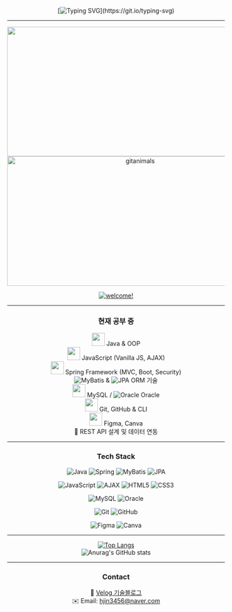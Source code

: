 <div align="center">

[![Typing SVG](https://readme-typing-svg.demolab.com?font=Cherry+Bomb+One&size=60&duration=3000&pause=2000&color=FF8DC4&vCenter=true&width=700&height=70&lines=Hello%2C+world!+and+beyond.)](https://git.io/typing-svg)

---

<a href="https://www.gitanimals.org/en_US?utm_medium=image&utm_source=heeezni&utm_content=farm">
<img
  src="https://render.gitanimals.org/farms/heeezni"
  width="600"
  height="300"
/>
</a>
<br>
<a href="https://www.gitanimals.org/">
      <img
        src="https://render.gitanimals.org/guilds/740144882072992915/draw"
        width="600"
        height="300"
        alt="gitanimals"
      />
    </a>

<a href="https://myhits.vercel.app"><img src="https://myhits.vercel.app/api/hit/https%3A%2F%2Fgithub.com%2Fheeezni?color=green&label=welcome!&size=medium" alt="welcome!" /></a>  

---

### 현재 공부 중
<img src="https://cdn.jsdelivr.net/gh/devicons/devicon/icons/java/java-original.svg" width="30"/> Java & OOP  
<img src="https://cdn.jsdelivr.net/gh/devicons/devicon/icons/javascript/javascript-original.svg" width="30"/> JavaScript (Vanilla JS, AJAX)  
<img src="https://cdn.jsdelivr.net/gh/devicons/devicon/icons/spring/spring-original.svg" width="30"/> Spring Framework (MVC, Boot, Security)  
![MyBatis](https://img.shields.io/badge/MyBatis-000000?style=flat-square&logo=MyBatis&logoColor=white) & ![JPA](https://img.shields.io/badge/JPA-59666C?style=flat-square&logo=hibernate&logoColor=white) ORM 기술  
<img src="https://cdn.jsdelivr.net/gh/devicons/devicon/icons/mysql/mysql-original.svg" width="30"/> MySQL / ![Oracle](https://img.shields.io/badge/Oracle-F80000?style=flat-square&logo=oracle&logoColor=white) Oracle  
<img src="https://cdn.jsdelivr.net/gh/devicons/devicon/icons/git/git-original.svg" width="30"/> Git, GitHub & CLI  
<img src="https://cdn.jsdelivr.net/gh/devicons/devicon/icons/figma/figma-original.svg" width="30"/> Figma, Canva  
🧩 REST API 설계 및 데이터 연동  

---

### Tech Stack

![Java](https://img.shields.io/badge/Java-007396?style=for-the-badge&logo=java&logoColor=white)
![Spring](https://img.shields.io/badge/Spring-6DB33F?style=for-the-badge&logo=spring&logoColor=white)
![MyBatis](https://img.shields.io/badge/MyBatis-000000?style=for-the-badge&logo=mybatis&logoColor=white)
![JPA](https://img.shields.io/badge/JPA-59666C?style=for-the-badge&logo=hibernate&logoColor=white)

![JavaScript](https://img.shields.io/badge/JavaScript-F7DF1E?style=for-the-badge&logo=javascript&logoColor=black)
![AJAX](https://img.shields.io/badge/AJAX-00599C?style=for-the-badge&logo=jquery&logoColor=white)
![HTML5](https://img.shields.io/badge/HTML5-E34F26?style=for-the-badge&logo=html5&logoColor=white)
![CSS3](https://img.shields.io/badge/CSS3-1572B6?style=for-the-badge&logo=css3&logoColor=white)

![MySQL](https://img.shields.io/badge/MySQL-4479A1?style=for-the-badge&logo=mysql&logoColor=white)
![Oracle](https://img.shields.io/badge/Oracle-F80000?style=for-the-badge&logo=oracle&logoColor=white)

![Git](https://img.shields.io/badge/Git-F05032?style=for-the-badge&logo=git&logoColor=white)
![GitHub](https://img.shields.io/badge/GitHub-181717?style=for-the-badge&logo=github&logoColor=white)

![Figma](https://img.shields.io/badge/Figma-F24E1E?style=for-the-badge&logo=figma&logoColor=white)
![Canva](https://img.shields.io/badge/Canva-00C4CC?style=for-the-badge&logo=canva&logoColor=white)

---

[![Top Langs](https://github-readme-stats.vercel.app/api/top-langs/?username=heeezni)](https://github.com/anuraghazra/github-readme-stats)
<br>
![Anurag's GitHub stats](https://github-readme-stats.vercel.app/api?username=heeezni&hide=contribs,prs&show_icons=true&theme=radical)

---

### Contact
📒 [Velog 기술블로그](https://velog.io/@hjin3456)<br>
✉️ Email: hjin3456@naver.com

</div>

